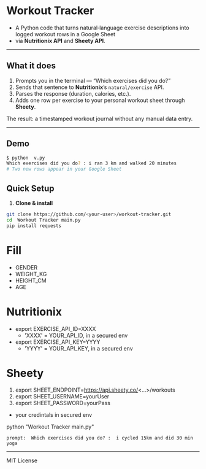 # Workout Tracker

- A Python code that turns natural‑language exercise descriptions into 
logged workout rows in a Google Sheet 
- via **Nutritionix API** and **Sheety API**.

---


## What it does

1. Prompts you in the terminal — “Which exercises did you do?”
2. Sends that sentence to **Nutritionix**’s `natural/exercise` API.
3. Parses the response (duration, calories, etc.).
4. Adds one row per exercise to your personal workout sheet through **Sheety**.

The result: a timestamped workout journal without any manual data entry.

---

## Demo

```bash
$ python  v.py
Which exercises did you do? : i ran 3 km and walked 20 minutes
# Two new rows appear in your Google Sheet
```

## Quick Setup

1. **Clone & install**

```bash
git clone https://github.com/<your‑user>/workout-tracker.git
cd  Workout Tracker main.py
pip install requests
```
# Fill
- GENDER
- WEIGHT_KG
- HEIGHT_CM
- AGE

# Nutritionix
- export EXERCISE_API_ID=XXXX
  - 'XXXX' = YOUR_API_ID, in a secured env
- export EXERCISE_API_KEY=YYYY
  - 'YYYY' = YOUR_API_KEY, in a secured env
# Sheety
1. export SHEET_ENDPOINT=https://api.sheety.co/<...>/workouts
2. export SHEET_USERNAME=yourUser
3. export SHEET_PASSWORD=yourPass
- your credintals in secured env
  
python "Workout Tracker main.py"
```
prompt:  Which exercises did you do? :  i cycled 15km and did 30 min yoga
```

--- 

MIT License


